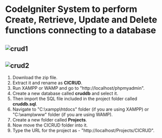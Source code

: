 CodeIgniter System to perform Create, Retrieve, Update and Delete functions connecting to a database
===
![crud1](https://user-images.githubusercontent.com/23145752/34388971-dcda15ac-eb5c-11e7-913d-58a9695715b4.png)
---
![crud2](https://user-images.githubusercontent.com/23145752/34388936-a7ae0320-eb5c-11e7-9c63-d8976e7f10e7.png)
---
1. Download the zip file.
2. Extract it and rename as **CICRUD**.
3. Run XAMPP or WAMP and go to "http://localhost/phpmyadmin".
4. Create a new database called **cruddb** and select it.
5. Then import the SQL file included in the project folder called **cruddb.sql**.
6. Navigate to "C:\xampp\htdocs" folder (if you are using XAMPP) or "C:\wamp\www" folder (if you are using WAMP).
7. Create a new folder called **Projects**.
8. Now move the CICRUD folder into it.
9. Type the URL for the project as - "http://localhost/Projects/CICRUD".
